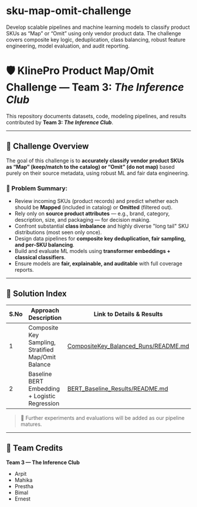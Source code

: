 # sku-map-omit-challenge
Develop scalable pipelines and machine learning models to classify product SKUs as “Map” or “Omit” using only vendor product data. The challenge covers composite key logic, deduplication, class balancing, robust feature engineering, model evaluation, and audit reporting.


# 🛡️ KlinePro Product Map/Omit Challenge — Team 3: *The Inference Club*

This repository documents datasets, code, modeling pipelines, and results contributed by **Team 3: _The Inference Club_**.

***

## 🧩 Challenge Overview

The goal of this challenge is to **accurately classify vendor product SKUs as “Map” (keep/match to the catalog) or “Omit” (do not map)** based purely on their source metadata, using robust ML and fair data engineering.

### 🔹 Problem Summary:
- Review incoming SKUs (product records) and predict whether each should be **Mapped** (included in catalog) or **Omitted** (filtered out).
- Rely only on **source product attributes** — e.g., brand, category, description, size, and packaging — for decision making.
- Confront substantial **class imbalance** and highly diverse "long tail" SKU distributions (most seen only once).
- Design data pipelines for **composite key deduplication, fair sampling, and per-SKU balancing**.
- Build and evaluate ML models using **transformer embeddings + classical classifiers**.
- Ensure models are **fair, explainable, and auditable** with full coverage reports.

***

## 📁 Solution Index

| S.No | Approach Description                                | Link to Details & Results                   |
|------|----------------------------------------------------|---------------------------------------------|
| 1    | Composite Key Sampling, Stratified Map/Omit Balance | [CompositeKey_Balanced_Runs/README.md](CompositeKey_Balanced_Runs/README.md) |
| 2    | Baseline BERT Embedding + Logistic Regression       | [BERT_Baseline_Results/README.md](BERT_Baseline_Results/README.md)           |

> 📝 Further experiments and evaluations will be added as our pipeline matures.

***

## 👥 Team Credits

**Team 3 — The Inference Club**
- Arpit  
- Mahika  
- Prestha  
- Bimal  
- Ernest  


